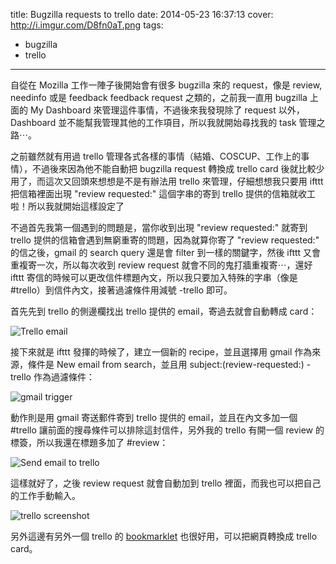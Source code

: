title: Bugzilla requests to trello
date: 2014-05-23 16:37:13
cover: http://i.imgur.com/D8fn0aT.png
tags:
- bugzilla
- trello
---
自從在 Mozilla 工作一陣子後開始會有很多 bugzilla 來的 request，像是 review, needinfo 或是 feedback feedback request 之類的，之前我一直用 bugzilla 上面的 My Dashboard 來管理這件事情，不過後來我發現除了 request 以外，Dashboard 並不能幫我管理其他的工作項目，所以我就開始尋找我的 task 管理之路⋯。

<!-- more -->

之前雖然就有用過 trello 管理各式各樣的事情（結婚、COSCUP、工作上的事情），不過後來因為他不能自動把 bugzilla request 轉換成 trello card 後就比較少用了，而這次又回頭來想想是不是有辦法用 trello 來管理，仔細想想我只要用 ifttt 把信箱裡面出現 "review requested:" 這個字串的寄到 trello 提供的信箱就收工啦！所以我就開始這樣設定了

不過首先我第一個遇到的問題是，當你收到出現 "review requested:" 就寄到 trello 提供的信箱會遇到無窮重寄的問題，因為就算你寄了 "review requested:" 的信之後，gmail 的 search query 還是會 filter 到一樣的關鍵字，然後 ifttt 又會重複寄一次，所以每次收到 review request 就會不同的鬼打牆重複寄⋯，還好 ifttt 寄信的時候可以更改信件標題內文，所以我只要加入特殊的字串（像是 #trello）到信件內文，接著過濾條件用減號 -trello 即可。

首先先到 trello 的側邊欄找出 trello 提供的 email，寄過去就會自動轉成 card：

![Trello email][1]

接下來就是 ifttt 發揮的時候了，建立一個新的 recipe，並且選擇用 gmail 作為來源，條件是 New email from search，並且用 subject:(review-requested:) -trello 作為過濾條件：

![gmail trigger][2]

動作則是用 gmail 寄送郵件寄到 trello 提供的 email，並且在內文多加一個 #trello 讓前面的搜尋條件可以排除這封信件，另外我的 trello 有開一個 review 的標簽，所以我還在標題多加了 #review：

![Send email to trello][3]

這樣就好了，之後 review request 就會自動加到 trello 裡面，而我也可以把自己的工作手動輸入。

![trello screenshot][4]

另外這邊有另外一個 trello 的 [bookmarklet][5] 也很好用，可以把網頁轉換成 trello card。


  [1]: http://i.imgur.com/cUNRyr7.png
  [2]: http://i.imgur.com/4hAgEKe.png
  [3]: http://i.imgur.com/jgu3q7D.png
  [4]: http://i.imgur.com/D8fn0aT.png
  [5]: https://github.com/thedufer/Trello-Bookmarklet-Maker
